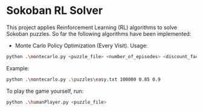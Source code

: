 # Sokoban RL Solver

This project applies Reinforcement Learning (RL) algorithms to solve Sokoban puzzles. So far the following algorithms have been implemented:

- Monte Carlo Policy Optimization (Every Visit). Usage:

```bash
python .\montecarlo.py <puzzle_file> <number_of_episodes> <discount_factor> <exploration_rate>
```

Example:

```bash
python .\montecarlo.py .\puzzles\easy.txt 100000 0.85 0.9
```

To play the game yourself, run:

```bash
python .\humanPlayer.py <puzzle_file>
```
